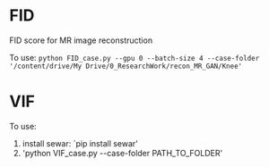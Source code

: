 # FID
FID score for MR image reconstruction

To use:
`python FID_case.py --gpu 0 --batch-size 4 --case-folder '/content/drive/My Drive/0_ResearchWork/recon_MR_GAN/Knee'`

# VIF

To use:
1. install sewar: `pip install sewar'
2. 'python VIF_case.py --case-folder PATH_TO_FOLDER'
